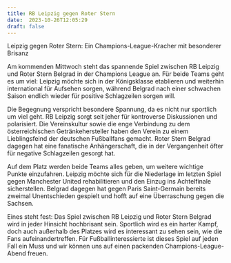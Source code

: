 ```yaml
---
title: RB Leipzig gegen Roter Stern
date:  2023-10-26T12:05:29
draft: false
---
```


Leipzig gegen Roter Stern: Ein Champions-League-Kracher mit besonderer Brisanz

Am kommenden Mittwoch steht das spannende Spiel zwischen RB Leipzig und Roter Stern Belgrad in der Champions League an. Für beide Teams geht es um viel: Leipzig möchte sich in der Königsklasse etablieren und weiterhin international für Aufsehen sorgen, während Belgrad nach einer schwachen Saison endlich wieder für positive Schlagzeilen sorgen will.

Die Begegnung verspricht besondere Spannung, da es nicht nur sportlich um viel geht. RB Leipzig sorgt seit jeher für kontroverse Diskussionen und polarisiert. Die Vereinskultur sowie die enge Verbindung zu dem österreichischen Getränkehersteller haben den Verein zu einem Lieblingsfeind der deutschen Fußballfans gemacht. Roter Stern Belgrad dagegen hat eine fanatische Anhängerschaft, die in der Vergangenheit öfter für negative Schlagzeilen gesorgt hat.

Auf dem Platz werden beide Teams alles geben, um weitere wichtige Punkte einzufahren. Leipzig möchte sich für die Niederlage im letzten Spiel gegen Manchester United rehabilitieren und den Einzug ins Achtelfinale sicherstellen. Belgrad dagegen hat gegen Paris Saint-Germain bereits zweimal Unentschieden gespielt und hofft auf eine Überraschung gegen die Sachsen.

Eines steht fest: Das Spiel zwischen RB Leipzig und Roter Stern Belgrad wird in jeder Hinsicht hochbrisant sein. Sportlich wird es ein harter Kampf, doch auch außerhalb des Platzes wird es interessant zu sehen sein, wie die Fans aufeinandertreffen. Für Fußballinteressierte ist dieses Spiel auf jeden Fall ein Muss und wir können uns auf einen packenden Champions-League-Abend freuen.
